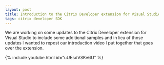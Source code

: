 ```yaml
---
layout: post
title: Introduction to the Citrix Developer extension for Visual Studio
tags: citrix developer SDK
---
```



We are working on some updates to the Citrix Developer extension for Visual Studio to include some additional 
samples and in lieu of those updates I wanted to repost our introduction video I put together that goes over the 
extension.

{% include youtube.html id="uUEsdVSKe6U" %} 
